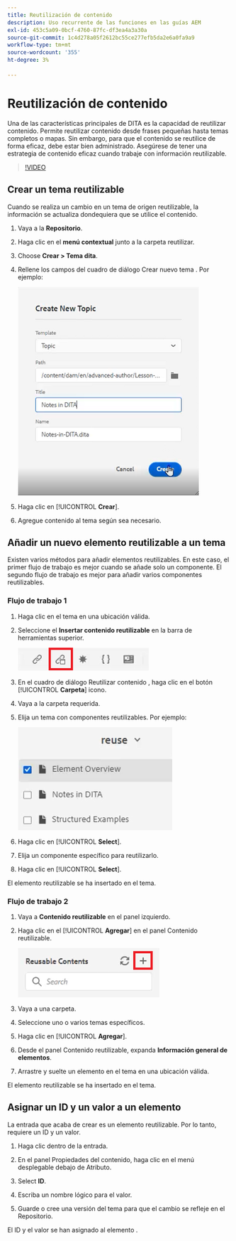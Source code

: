 ```yaml
---
title: Reutilización de contenido
description: Uso recurrente de las funciones en las guías AEM
exl-id: 453c5a09-0bcf-4760-87fc-df3ea4a3a30a
source-git-commit: 1c4d278a05f2612bc55ce277efb5da2e6a0fa9a9
workflow-type: tm+mt
source-wordcount: '355'
ht-degree: 3%

---
```


# Reutilización de contenido

Una de las características principales de DITA es la capacidad de reutilizar contenido. Permite reutilizar contenido desde frases pequeñas hasta temas completos o mapas.  Sin embargo, para que el contenido se reutilice de forma eficaz, debe estar bien administrado. Asegúrese de tener una estrategia de contenido eficaz cuando trabaje con información reutilizable.

>[!VIDEO](https://video.tv.adobe.com/v/342757?quality=12&learn=on)

## Crear un tema reutilizable

Cuando se realiza un cambio en un tema de origen reutilizable, la información se actualiza dondequiera que se utilice el contenido.

1. Vaya a la **Repositorio**.

2. Haga clic en el **menú contextual** junto a la carpeta reutilizar.

3. Choose **Crear > Tema dita**.

4. Rellene los campos del cuadro de diálogo Crear nuevo tema . Por ejemplo:

   ![Confirmación](images/lesson-8/new-topic-dialog.png)

5. Haga clic en [!UICONTROL **Crear**].

6. Agregue contenido al tema según sea necesario.

## Añadir un nuevo elemento reutilizable a un tema

Existen varios métodos para añadir elementos reutilizables. En este caso, el primer flujo de trabajo es mejor cuando se añade solo un componente. El segundo flujo de trabajo es mejor para añadir varios componentes reutilizables.

### Flujo de trabajo 1

1. Haga clic en el tema en una ubicación válida.

2. Seleccione el **Insertar contenido reutilizable** en la barra de herramientas superior.

   ![Confirmación](images/lesson-8/insert-reuse-icon.png)

3. En el cuadro de diálogo Reutilizar contenido , haga clic en el botón [!UICONTROL **Carpeta**] icono.

4. Vaya a la carpeta requerida.

5. Elija un tema con componentes reutilizables.
Por ejemplo:

   ![Confirmación](images/lesson-8/reusable-topic.png)

6. Haga clic en [!UICONTROL **Select**].

7. Elija un componente específico para reutilizarlo.

8. Haga clic en [!UICONTROL **Select**].

El elemento reutilizable se ha insertado en el tema.

### Flujo de trabajo 2

1. Vaya a **Contenido reutilizable** en el panel izquierdo.

2. Haga clic en el [!UICONTROL **Agregar**] en el panel Contenido reutilizable.

   ![Confirmación](images/lesson-8/reuse-contents-icon.png)

3. Vaya a una carpeta.

4. Seleccione uno o varios temas específicos.

5. Haga clic en [!UICONTROL **Agregar**].

6. Desde el panel Contenido reutilizable, expanda **Información general de elementos**.

7. Arrastre y suelte un elemento en el tema en una ubicación válida.

El elemento reutilizable se ha insertado en el tema.

## Asignar un ID y un valor a un elemento

La entrada que acaba de crear es un elemento reutilizable. Por lo tanto, requiere un ID y un valor.

1. Haga clic dentro de la entrada.

2. En el panel Propiedades del contenido, haga clic en el menú desplegable debajo de Atributo.

3. Select **ID**.

4. Escriba un nombre lógico para el valor.

5. Guarde o cree una versión del tema para que el cambio se refleje en el Repositorio.

El ID y el valor se han asignado al elemento .
